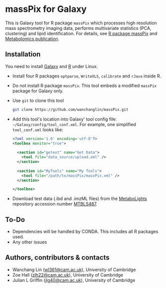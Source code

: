 # massPix for Galaxy #

This is Galaxy tool for R package `massPix` which processes high resolution
mass spectrometry imaging data, performs multivariate statistics (PCA,
clustering) and lipid identification. For details, see
[R package massPix](https://github.com/hallz/massPix) and [Metabolomics
publication](https://link.springer.com/article/10.1007%2Fs11306-017-1252-5).

## Installation ##

You need to install [Galaxy](https://github.com/galaxyproject/galaxy) and
[R](https://cran.r-project.org/) under Linux. 

- Install four R packages `optparse`, `WriteXLS`, `calibrate` and `rJava`
  inside R. 
- Do not install R package `massPix`. This tool embeds a modified `massPix`
  package for Galaxy only.
- Use `git` to clone this tool

  ```bash
  git clone https://github.com/wanchanglin/massPix.git
  ```

- Add this tool's location into Galaxy' tool config file:
  `~/Galaxy/config/tool_conf.xml`. For example, one simplified
  `tool_conf.xml` looks like:

  ```xml
  <?xml version='1.0' encoding='utf-8'?>
  <toolbox monitor="true">
    
    <section id="getext" name="Get Data">
      <tool file="data_source/upload.xml" />
    </section>
    
    <section id="MyTools" name="My Tools">
      <tool file="/path/to/massPix/massPix.xml" />
    </section>

  </toolbox>
  ```

- Download test data (.ibd and .imzML files) from the
  [MetaboLights](https://www.ebi.ac.uk/metabolights/) repository accession
  number [MTBLS487](https://www.ebi.ac.uk/metabolights/MTBLS487). 

## To-Do ##

- Dependencies will be handled by CONDA. This includes all R packages used.
- Any other issues

## Authors, contributors & contacts ##

- Wanchang Lin (wl361@cam.ac.uk), University of Cambridge 
- Zoe Hall (zlh22@cam.ac.uk), University of Cambridge 
- Julian L Griffin (jlg40@cam.ac.uk), University of Cambridge 

